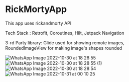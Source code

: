 # RickMortyApp

This app uses rickandmorty API

Tech Stack :
Retrofit,
Coroutines,
Hilt,
Jetpack Navigation

3-rd Party library:
Glide used for showing remote images,
RoundedImageView for making image's shapes rounded


![WhatsApp Image 2022-10-30 at 18 28 55](https://user-images.githubusercontent.com/89447578/198899398-6cb0450a-a95b-4f88-988f-c2f02cafe379.jpeg)
![WhatsApp Image 2022-10-30 at 18 28 55 (1)](https://user-images.githubusercontent.com/89447578/198899407-8a6a3ff7-82ae-4c27-a326-b5e9a0bd1749.jpeg)
![WhatsApp Image 2022-10-30 at 18 28 54](https://user-images.githubusercontent.com/89447578/198899411-0a13fee8-fa15-465c-bb5c-3151461c3fe6.jpeg)
![WhatsApp Image 2022-10-31 at 00 10 25](https://user-images.githubusercontent.com/89447578/198899514-c265b951-88c1-454f-8551-9182712dfb20.jpeg)
